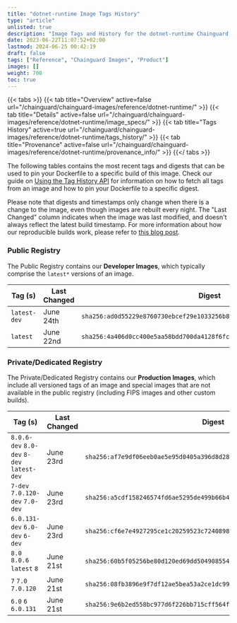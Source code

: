```yaml
---
title: "dotnet-runtime Image Tags History"
type: "article"
unlisted: true
description: "Image Tags and History for the dotnet-runtime Chainguard Image"
date: 2023-06-22T11:07:52+02:00
lastmod: 2024-06-25 00:42:19
draft: false
tags: ["Reference", "Chainguard Images", "Product"]
images: []
weight: 700
toc: true
---
```


{{< tabs >}}
{{< tab title="Overview" active=false url="/chainguard/chainguard-images/reference/dotnet-runtime/" >}}
{{< tab title="Details" active=false url="/chainguard/chainguard-images/reference/dotnet-runtime/image_specs/" >}}
{{< tab title="Tags History" active=true url="/chainguard/chainguard-images/reference/dotnet-runtime/tags_history/" >}}
{{< tab title="Provenance" active=false url="/chainguard/chainguard-images/reference/dotnet-runtime/provenance_info/" >}}
{{</ tabs >}}

The following tables contains the most recent tags and digests that can be used to pin your Dockerfile to a specific build of this image. Check our guide on [Using the Tag History API](/chainguard/chainguard-images/using-the-tag-history-api/) for information on how to fetch all tags from an image and how to pin your Dockerfile to a specific digest.

Please note that digests and timestamps only change when there is a change to the image, even though images are rebuilt every night. The "Last Changed" column indicates when the image was last modified, and doesn't always reflect the latest build timestamp. For more information about how our reproducible builds work, please refer to [this blog post](https://www.chainguard.dev/unchained/reproducing-chainguards-reproducible-image-builds).

### Public Registry
The Public Registry contains our **Developer Images**, which typically comprise the `latest*` versions of an image.

| Tag (s)       | Last Changed | Digest                                                                    |
|---------------|--------------|---------------------------------------------------------------------------|
|  `latest-dev` | June 24th    | `sha256:ad0d55229e8760730ebcef29e1033256b80cc9509d221e8e32672836ac598f3b` |
|  `latest`     | June 22nd    | `sha256:4a406d0cc400e5aa58bdd700da4128f6fce25adc1a9331bf56583d10128abe5b` |


### Private/Dedicated Registry
The Private/Dedicated Registry contains our **Production Images**, which include all versioned tags of an image and special images that are not available in the public registry (including FIPS images and other custom builds).

| Tag (s)                                     | Last Changed | Digest                                                                    |
|---------------------------------------------|--------------|---------------------------------------------------------------------------|
|  `8.0.6-dev` `8.0-dev` `8-dev` `latest-dev` | June 23rd    | `sha256:af7e9df06eeb0ae5e95d0405a396d8d28d1d922df43b6df914a9d7040663fdfe` |
|  `7-dev` `7.0.120-dev` `7.0-dev`            | June 23rd    | `sha256:a5cdf158246574fd6ae5295de499b66b4ee70c46b89611448e9d42b13d02f5cc` |
|  `6.0.131-dev` `6.0-dev` `6-dev`            | June 23rd    | `sha256:cf6e7e4927295ce1c20259523c72408984a58f10b6ca2838da12ab71d63de861` |
|  `8.0` `8.0.6` `latest` `8`                 | June 21st    | `sha256:60b5f05256be80d120ed69dd5049085549f9df020e4a74b7e5fd24bc1666f313` |
|  `7` `7.0` `7.0.120`                        | June 21st    | `sha256:08fb3896e9f7df12ae5bea53a2ce1dc998fd2d78d3ab93787fc0a5e78eff9eae` |
|  `6.0` `6` `6.0.131`                        | June 21st    | `sha256:9e6b2ed558bc977d6f226bb715cff564fc3a7afd520d4cbdf06505c4b977ea89` |

